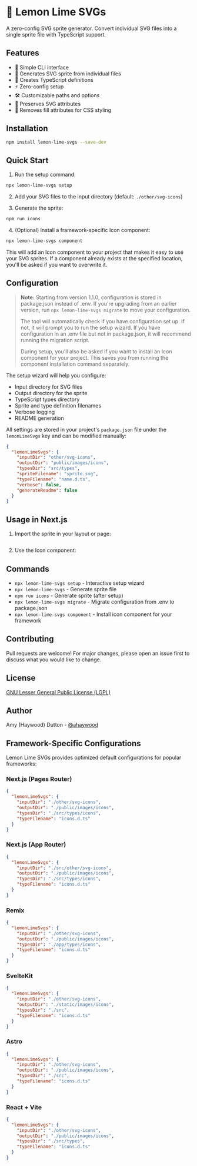 # 🍋 Lemon Lime SVGs

A zero-config SVG sprite generator. Convert individual SVG files into a single sprite file with TypeScript support.

## Features

- 🚀 Simple CLI interface
- 🎨 Generates SVG sprite from individual files
- 📝 Creates TypeScript definitions
- ⚡ Zero-config setup
- 🛠️ Customizable paths and options
- 🎯 Preserves SVG attributes
- 🧹 Removes fill attributes for CSS styling

## Installation

```bash
npm install lemon-lime-svgs --save-dev
```

## Quick Start

1. Run the setup command:

```bash
npx lemon-lime-svgs setup
```

2. Add your SVG files to the input directory (default: `./other/svg-icons`)

3. Generate the sprite:

```bash
npm run icons
```

4. (Optional) Install a framework-specific Icon component:

```bash
npx lemon-lime-svgs component
```

This will add an Icon component to your project that makes it easy to use your SVG sprites. If a component already exists at the specified location, you'll be asked if you want to overwrite it.

## Configuration

> **Note:** Starting from version 1.1.0, configuration is stored in package.json instead of .env. If you're upgrading from an earlier version, run `npx lemon-lime-svgs migrate` to move your configuration.
>
> The tool will automatically check if you have configuration set up. If not, it will prompt you to run the setup wizard. If you have configuration in an .env file but not in package.json, it will recommend running the migration script.
>
> During setup, you'll also be asked if you want to install an Icon component for your project. This saves you from running the component installation command separately.

The setup wizard will help you configure:

- Input directory for SVG files
- Output directory for the sprite
- TypeScript types directory
- Sprite and type definition filenames
- Verbose logging
- README generation

All settings are stored in your project's `package.json` file under the `lemonLimeSvgs` key and can be modified manually:

```json
{
  "lemonLimeSvgs": {
    "inputDir": "other/svg-icons",
    "outputDir": "public/images/icons",
    "typesDir": "src/types",
    "spriteFilename": "sprite.svg",
    "typeFilename": "name.d.ts",
    "verbose": false,
    "generateReadme": false
  }
}
```

## Usage in Next.js

1. Import the sprite in your layout or page:

```tsx

```

2. Use the Icon component:

## Commands

- `npx lemon-lime-svgs setup` - Interactive setup wizard
- `npx lemon-lime-svgs` - Generate sprite file
- `npm run icons` - Generate sprite (after setup)
- `npx lemon-lime-svgs migrate` - Migrate configuration from .env to package.json
- `npx lemon-lime-svgs component` - Install icon component for your framework

## Contributing

Pull requests are welcome! For major changes, please open an issue first to discuss what you would like to change.

## License

[GNU Lesser General Public License (LGPL)](./LICENSE.md)

## Author

Amy (Haywood) Dutton - [@ahaywood](https://github.com/ahaywood)

## Framework-Specific Configurations

Lemon Lime SVGs provides optimized default configurations for popular frameworks:

### Next.js (Pages Router)

```json
{
  "lemonLimeSvgs": {
    "inputDir": "./other/svg-icons",
    "outputDir": "./public/images/icons",
    "typesDir": "./src/types/icons",
    "typeFilename": "icons.d.ts"
  }
}
```

### Next.js (App Router)

```json
{
  "lemonLimeSvgs": {
    "inputDir": "./src/other/svg-icons",
    "outputDir": "./public/images/icons",
    "typesDir": "./src/types/icons",
    "typeFilename": "icons.d.ts"
  }
}
```

### Remix

```json
{
  "lemonLimeSvgs": {
    "inputDir": "./other/svg-icons",
    "outputDir": "./public/images/icons",
    "typesDir": "./app/types/icons",
    "typeFilename": "icons.d.ts"
  }
}
```

### SvelteKit

```json
{
  "lemonLimeSvgs": {
    "inputDir": "./other/svg-icons",
    "outputDir": "./static/images/icons",
    "typesDir": "./src",
    "typeFilename": "icons.d.ts"
  }
}
```

### Astro

```json
{
  "lemonLimeSvgs": {
    "inputDir": "./other/svg-icons",
    "outputDir": "./public/images/icons",
    "typesDir": "./src",
    "typeFilename": "icons.d.ts"
  }
}
```

### React + Vite

```json
{
  "lemonLimeSvgs": {
    "inputDir": "./other/svg-icons",
    "outputDir": "./public/images/icons",
    "typesDir": "./src/types",
    "typeFilename": "icons.d.ts"
  }
}
```
